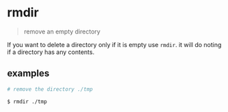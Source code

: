 # rmdir 
> remove an empty directory

If you want to delete a directory only if it is empty use `rmdir`. it will do noting if a directory has any contents.

## examples
``` sh
# remove the directory ./tmp

$ rmdir ./tmp
```
